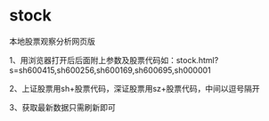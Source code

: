 # stock
本地股票观察分析网页版

1、用浏览器打开后后面附上参数及股票代码如：stock.html?s=sh600415,sh600256,sh600169,sh600695,sh000001

2、上证股票用sh+股票代码，深证股票用sz+股票代码，中间以逗号隔开

3、获取最新数据只需刷新即可
